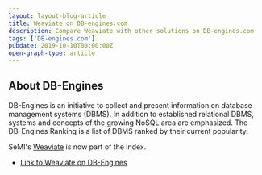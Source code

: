 ```yaml
---
layout: layout-blog-article
title: Weaviate on DB-engines.com
description: Compare Weaviate with other solutions on DB-engines.com
tags: ['DB-engines.com']
pubdate: 2019-10-10T00:00:00Z
open-graph-type: article
---
```


## About DB-Engines

DB-Engines is an initiative to collect and present information on database management systems (DBMS). In addition to established relational DBMS, systems and concepts of the growing NoSQL area are emphasized. The DB-Engines Ranking is a list of DBMS ranked by their current popularity.

SeMI's [Weaviate](/products/weaviate/) is now part of the index.

- [Link to Weaviate on DB-Engines](https://db-engines.com/en/system/Weaviate)